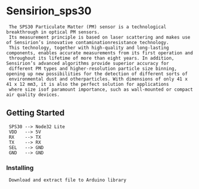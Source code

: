 # Sensirion_sps30
     The SPS30 Particulate Matter (PM) sensor is a technological breakthrough in optical PM sensors. 
     Its measurement principle is based on laser scattering and makes use of Sensirion’s innovative contaminationresistance technology. 
     This technology, together with high-quality and long-lasting components, enables accurate measurements from its first operation and 
     throughout its lifetime of more than eight years. In addition, Sensirion’s advanced algorithms provide superior accuracy for 
     different PM types and higher-resolution particle size binning, opening up new possibilities for the detection of different sorts of 
     environmental dust and otherparticles. With dimensions of only 41 x 41 x 12 mm3, it is also the perfect solution for applications 
     where size isof paramount importance, such as wall-mounted or compact air quality devices.

## Getting Started
     SPS30 --> Node32 Lite
     VDD   --> 5V
     RX    --> TX
     TX    --> RX
     SEL   --> GND
     GND   --> GND

### Installing
     Download and extract file to Arduino library
